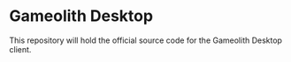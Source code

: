 Gameolith Desktop
=================

This repository will hold the official source code for the Gameolith Desktop client.